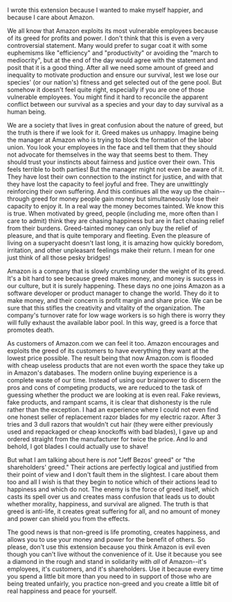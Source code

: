 I wrote this extension because I wanted to make myself happier, and because I care about Amazon.

We all know that Amazon exploits its most vulnerable employees because of its greed for profits and power. I don't think that this is even a very controversial statement. Many would prefer to sugar coat it with some euphemisms like "efficiency" and "productivity" or avoiding the "march to mediocrity", but at the end of the day would agree with the statement and posit that it is a good thing. After all we need some amount of greed and inequality to motivate production and ensure our survival, lest we lose our species' (or our nation's) fitness and get selected out of the gene pool. But somehow it doesn't feel quite right, especially if you are one of those vulnerable employees. You might find it hard to reconcile the apparent conflict between our survival as a species and your day to day survival as a human being. 

We are a society that lives in great confusion about the nature of greed, but the truth is there if we look for it. Greed makes us unhappy. Imagine being the manager at Amazon who is trying to block the formation of the labor union. You look your employees in the face and tell them that they should not advocate for themselves in the way that seems best to them. They should trust your instincts about fairness and justice over their own. This feels terrible to both parties! But the manager might not even be aware of it. They have lost their own connection to the instinct for justice, and with that they have lost the capacity to feel joyful and free. They are unwittingly reinforcing their own suffering. And this continues all the way up the chain--through greed for money people gain money but simultaneously lose their capacity to enjoy it. In a real way the money becomes tainted. We know this is true. When motivated by greed, people (including me, more often than I care to admit) think they are chasing happiness but are in fact chasing relief from their burdens. Greed-tainted money can only buy the relief of pleasure, and that is quite temporary and fleeting. Even the pleasure of living on a superyacht doesn't last long, it is amazing how quickly boredom, irritation, and other unpleasant feelings make their return. I mean for one just think of all those pesky bridges!

Amazon is a company that is slowly crumbling under the weight of its greed. It's a bit hard to see because greed makes money, and money is success in our culture, but it is surely happening. These days no one joins Amazon as a software developer or product manager to change the world. They do it to make money, and their concern is profit margin and share price. We can be sure that this stifles the creativity and vitality of the organization. The company's turnover rate for low wage workers is so high there is worry they will fully exhaust the available labor pool. In this way, greed is a force that promotes death.

As customers of Amazon.com we can feel it too. Amazon encourages and exploits the greed of its customers to have everything they want at the lowest price possible. The result being that now Amazon.com is flooded with cheap useless products that are not even worth the space they take up in Amazon's databases. The modern online buying experience is a complete waste of our time. Instead of using our brainpower to discern the pros and cons of competing products, we are reduced to the task of guessing whether the product we are looking at is even real. Fake reviews, fake products, and rampant scams, it is clear that dishonesty is the rule rather than the exception. I had an experience where I could not even find one honest seller of replacement razor blades for my electric razor. After 3 tries and 3 dull razors that wouldn't cut hair (they were either previously used and repackaged or cheap knockoffs with bad blades), I gave up and ordered straight from the manufacturer for twice the price. And lo and behold, I got blades I could actually use to shave!

But what I am talking about here is _not_ "Jeff Bezos' greed" or "the shareholders' greed." Their actions are perfectly logical and justified from their point of view and I don't fault them in the slightest. I care about them too and all I wish is that they begin to notice which of their actions lead to happiness and which do not. The enemy is the force of greed itself, which casts its spell over us and creates mass confusion that leads us to doubt whether morality, happiness, and survival are aligned. The truth is that greed is anti-life, it creates great suffering for all, and no amount of money and power can shield you from the effects.

The good news is that non-greed is life promoting, creates happiness, and allows you to use your money and power for the benefit of others. So please, don't use this extension because you think Amazon is evil even though you can't live without the convenience of it. Use it because you see a diamond in the rough and stand in solidarity with _all_ of Amazon--it's employees, it's customers, and it's shareholders. Use it because every time you spend a little bit more than you need to in support of those who are being treated unfairly, you practice non-greed and you create a little bit of real happiness and peace for yourself. 


